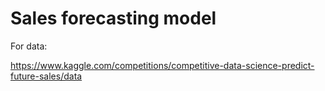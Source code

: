 # Sales forecasting model

For data:

https://www.kaggle.com/competitions/competitive-data-science-predict-future-sales/data
